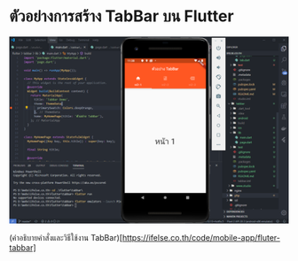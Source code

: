 # ตัวอย่างการสร้าง TabBar บน Flutter

<img src="assets/tabbar.png">

(คำอธิบายคำสั่งและวิธีใช้งาน TabBar)[https://ifelse.co.th/code/mobile-app/fluter-tabbar]
